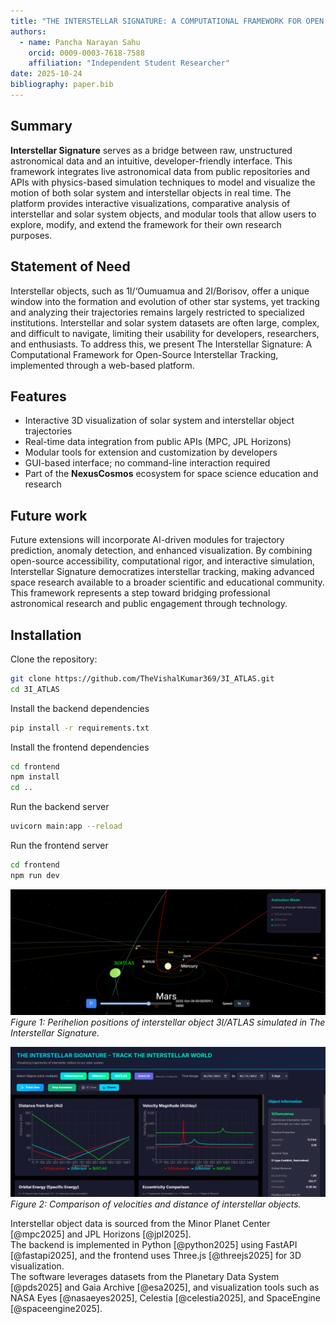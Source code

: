 ```yaml
---
title: "THE INTERSTELLAR SIGNATURE: A COMPUTATIONAL FRAMEWORK FOR OPEN SOURCE INTERSTELLAR TRACKING"
authors:
  - name: Pancha Narayan Sahu
    orcid: 0009-0003-7618-7588
    affiliation: "Independent Student Researcher"
date: 2025-10-24
bibliography: paper.bib
---
```


## Summary
**Interstellar Signature** serves as a bridge between raw, unstructured astronomical data and an intuitive, developer-friendly interface. This framework integrates live astronomical data from public repositories and APIs with physics-based simulation techniques to model and visualize the motion of both solar system and interstellar objects in real time. The platform provides interactive visualizations, comparative analysis of interstellar and solar system objects, and modular tools that allow users to explore, modify, and extend the framework for their own research purposes.

## Statement of Need
Interstellar objects, such as 1I/‘Oumuamua and 2I/Borisov, offer a unique window into the formation and evolution of other star systems, yet tracking and analyzing their trajectories remains largely restricted to specialized institutions. Interstellar and solar system datasets are often large, complex, and difficult to navigate, limiting their usability for developers, researchers, and enthusiasts. To address this, we present The Interstellar Signature: A Computational Framework for Open-Source Interstellar Tracking, implemented through a web-based platform.

## Features
- Interactive 3D visualization of solar system and interstellar object trajectories  
- Real-time data integration from public APIs (MPC, JPL Horizons)  
- Modular tools for extension and customization by developers  
- GUI-based interface; no command-line interaction required  
- Part of the **NexusCosmos** ecosystem for space science education and research

## Future work
Future extensions will incorporate AI-driven modules for trajectory prediction, anomaly detection, and enhanced visualization. By combining open-source accessibility, computational rigor, and interactive simulation, Interstellar Signature democratizes interstellar tracking, making advanced space research available to a broader scientific and educational community. This framework represents a step toward bridging professional astronomical research and public engagement through technology.

## Installation

Clone the repository:

```bash
git clone https://github.com/TheVishalKumar369/3I_ATLAS.git
cd 3I_ATLAS
```

Install the backend dependencies

```bash
pip install -r requirements.txt
```

Install the frontend dependencies

```bash
cd frontend
npm install
cd ..
```

Run the backend server

```bash
uvicorn main:app --reload
```

Run the frontend server

```bash
cd frontend
npm run dev
```

![Perihelion of the 3I/ATLAS](figures/perihelion.png)
*Figure 1: Perihelion positions of interstellar object 3I/ATLAS simulated in The Interstellar Signature.*

![Graphs comparison of the Interstellar Objects](figures/graphs-comparisson.png)
*Figure 2: Comparison of velocities and distance of interstellar objects.*

Interstellar object data is sourced from the Minor Planet Center [@mpc2025] and JPL Horizons [@jpl2025].  
The backend is implemented in Python [@python2025] using FastAPI [@fastapi2025], and the frontend uses Three.js [@threejs2025] for 3D visualization.  
The software leverages datasets from the Planetary Data System [@pds2025] and Gaia Archive [@esa2025], and visualization tools such as NASA Eyes [@nasaeyes2025], Celestia [@celestia2025], and SpaceEngine [@spaceengine2025].


